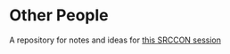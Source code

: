 Other People
============

A repository for notes and ideas for [this SRCCON session](http://srccon.org/sessions/#p3499)
